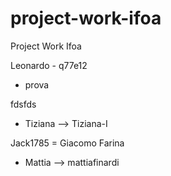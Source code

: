 # project-work-ifoa
Project Work Ifoa


Leonardo - q77e12
* prova

fdsfds
* Tiziana --> Tiziana-I


Jack1785 = Giacomo Farina

* Mattia  --> mattiafinardi

